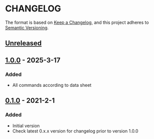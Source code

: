 # CHANGELOG

The format is based on [Keep a Changelog](https://keepachangelog.com/en/1.0.0/),
and this project adheres to [Semantic Versioning](https://semver.org/spec/v2.0.0.html).

## [Unreleased] 

## [1.0.0] - 2025-3-17

### Added

- All commands according to data sheet
## [0.1.0] - 2021-2-1

### Added

- Initial version
- Check latest 0.x.x version for changelog prior to version 1.0.0

[Unreleased]: https://github.com/Sensirion/python-i2c-sfa3x/compare/1.0.0...HEAD
[1.0.0]: https://github.com/Sensirion/python-i2c-sfa3x/compare/0.1.0...1.0.0
[0.1.0]: https://github.com/Sensirion/python-i2c-sfa3x/releases/tag/0.1.0